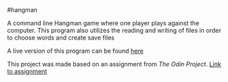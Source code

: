 #hangman

A command line Hangman game where one player plays against the computer. This program also utilizes the reading and writing of files in order to choose words and create save files

A live version of this program can be found [here](https://repl.it/@VincenzoY/hangman)

This project was made based on an assignment from *The Odin Project*. [Link to assignment](https://www.theodinproject.com/courses/ruby-programming/lessons/file-i-o-and-serialization)
